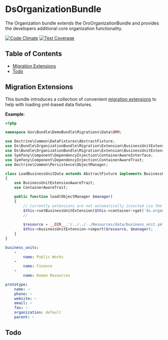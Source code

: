 # DsOrganizationBundle

The Organization bundle extends the OroOrganizationBundle and provides the developers additional core organization functionality. 

[![Code Climate](https://codeclimate.com/github/DigitalState/Platform-Organization-Bundle/badges/gpa.svg)](https://codeclimate.com/github/DigitalState/Platform-Organization-Bundle)
[![Test Coverage](https://codeclimate.com/github/DigitalState/Platform-Organization-Bundle/badges/coverage.svg)](https://codeclimate.com/github/DigitalState/Platform-Organization-Bundle/coverage)


## Table of Contents

- [Migration Extensions](#migration-extensions)
- [Todo](#todo)

## Migration Extensions

This bundle introduces a collection of convenient [migration extensions](Migration/Extension) to help with loading yml-based data fixtures.

**Example**:

```php
<?php

namespace Gov\Bundle\DemoBundle\Migrations\Data\ORM;

use Doctrine\Common\DataFixtures\AbstractFixture;
use Ds\Bundle\OrganizationBundle\Migration\Extension\BusinessUnitExtensionAwareInterface;
use Ds\Bundle\OrganizationBundle\Migration\Extension\BusinessUnitExtensionAwareTrait;
use Symfony\Component\DependencyInjection\ContainerAwareInterface;
use Symfony\Component\DependencyInjection\ContainerAwareTrait;
use Doctrine\Common\Persistence\ObjectManager;

class LoadBusinessUnitData extends AbstractFixture implements BusinessUnitExtensionAwareInterface, ContainerAwareInterface
{
    use BusinessUnitExtensionAwareTrait;
    use ContainerAwareTrait;

    public function load(ObjectManager $manager)
    {
        // Currently extensions are not automatically injected via the *AwareInterface.
        $this->setBusinessUnitExtension($this->container->get('ds.organization.migration.extension.business_unit'));
        //
        
        $resource = __DIR__.'/../../../Resources/data/business_unit.yml';
        $this->businessUnitExtension->import($resource, $manager);
    }
}
```

```yml
business_units:
    -
        name: Public Works
    -
        name: Finance
    -
        name: Human Resources

prototype:
    name: ~
    phone: ~
    website: ~
    email: ~
    fax: ~
    organization: default
    parent: ~
```

## Todo

